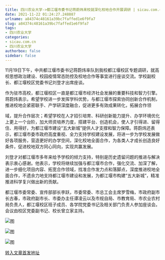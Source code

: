 ```yaml
---
title: 四川农业大学->都江堰市委书记蒋蔚炜来校就深化校地合作开展调研 | sicau.com.cn
date: 2021-11-22 01:24:27.248887
urlname: a84374c48161a39bc7faffed1e6f9fa7
slug: a84374c48161a39bc7faffed1e6f9fa7
tags: 
- 四川农业大学
categories:
- sicau.com.cn
- 四川农业大学
authorbox: false
sidebar: false
---
```

11月19日下午，中共都江堰市委书记蒋蔚炜率队到我校都江堰校区专题调研，就高校思想政治建设、校园疫情常态防控及校地合作等事宜进行座谈交流。学校副校长、都江堰校区党委书记刘登才出席座谈。

作为驻市高校，都江堰校区一直是都江堰市经济社会发展的重要科技和智力引擎。蒋蔚炜表示，希望学校进一步发挥学科优势，与都江堰市探索协同创新合作机制，推进校地企紧密联手、产学研深度融合，促进更多有效成果转化，拓展合作领
<!--more-->
域，提升合作层次；希望学校在人才招引培育、科研创新能力提升、办学环境优化上更上一个台阶，加大师资培养力度，搭建平台、创造机会，使人才引得进、留得住、用得好，为都江堰市建设“五大新城”提供人才支撑和智力保障。蒋蔚炜还表示，都江堰市委市政府高度重视、全力支持学校建设发展，将进一步为学校发展做好各项服务，营造更好的办学空间，深化校地全面合作，为各类人才成长创造良好条件，促进校地双方同心同向，实现共赢发展。

刘登才对都江堰市多年来给予学校的倾力支持，特别是历史遗留问题的推进与解决表示衷心感谢。他表示，学校将继续加强与都江堰市合作，强化交流、加深了解，进一步细化项目内容、拓宽合作领域，找准合作发力点和落脚点，深度推进校地全面合作，不遗余力地支持都江堰市建设和发展，为都江堰市构建“五大新城”，精准推进科学复兴做出新的贡献。

都江堰市委常委、宣传部部长李跃，市委常委、市总工会主席罗雪梅，市政府副市长古春，市政府副市长、市委办主任谭凌云以及市规自局、市教育局、市农业农村局负责人，都江堰校区班子成员、各学院党委书记及相关部门负责人参加座谈会。会议由校区党委副书记、校长曾立家主持。

![图](https://news.sicau.edu.cn/__local/1/EF/55/DED72CC486715ECE53A08F4CB12_81E0F85C_4A79C.png)

![图](https://news.sicau.edu.cn/__local/7/B8/21/3D15ED3374F397575B9D00A209A_0107ADFF_2CCC9.png)

![图](https://news.sicau.edu.cn/__local/5/6C/AE/4B5C7FC96276BD257EFED6A8300_8199D690_3A2F4.png)

[转入文章首发地址](https://news.sicau.edu.cn/info/1078/65611.htm)